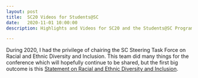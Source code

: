 ```yaml
---
layout: post
title:  SC20 Videos for Students@SC
date:   2020-11-01 10:00:00
description: Highlights and Videos for SC20 and the Students@SC Program

---
```


During 2020, I had the privilege of chairing the SC Steering Task Force on Racial and Ethnic Diversity and Inclusion. This team did many things for the conference which will hopefully continue to be shared, but the first big outcome is this [Statement on Racial and Ethnic Diversity and Inclusion](https://supercomputing.org/diversity-inclusion/). 


